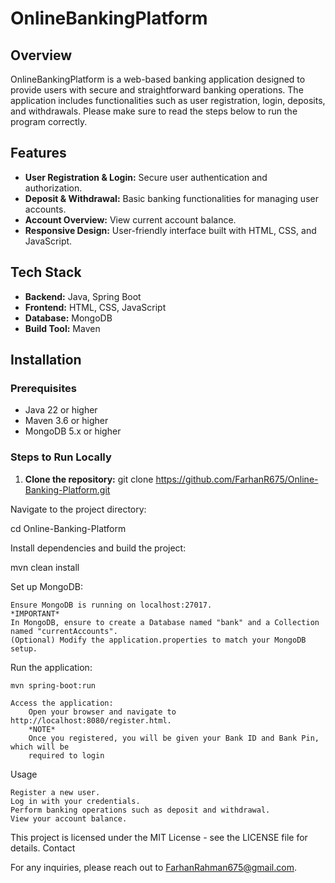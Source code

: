 # OnlineBankingPlatform

## Overview
OnlineBankingPlatform is a web-based banking application designed to provide users with secure and straightforward banking operations. The application includes functionalities such as user registration, login, deposits, and withdrawals. Please make sure to read the steps below to run the program correctly.

## Features
- **User Registration & Login:** Secure user authentication and authorization.
- **Deposit & Withdrawal:** Basic banking functionalities for managing user accounts.
- **Account Overview:** View current account balance.
- **Responsive Design:** User-friendly interface built with HTML, CSS, and JavaScript.

## Tech Stack
- **Backend:** Java, Spring Boot
- **Frontend:** HTML, CSS, JavaScript
- **Database:** MongoDB
- **Build Tool:** Maven

## Installation

### Prerequisites
- Java 22 or higher
- Maven 3.6 or higher
- MongoDB 5.x or higher

### Steps to Run Locally

1. **Clone the repository:**
git clone https://github.com/FarhanR675/Online-Banking-Platform.git
   
Navigate to the project directory:

cd Online-Banking-Platform

Install dependencies and build the project:

mvn clean install

Set up MongoDB:

    Ensure MongoDB is running on localhost:27017.
    *IMPORTANT*
    In MongoDB, ensure to create a Database named "bank" and a Collection named "currentAccounts".
    (Optional) Modify the application.properties to match your MongoDB setup.

Run the application:

    mvn spring-boot:run

    Access the application:
        Open your browser and navigate to http://localhost:8080/register.html.
        *NOTE*
        Once you registered, you will be given your Bank ID and Bank Pin, which will be
        required to login

Usage

    Register a new user.
    Log in with your credentials.
    Perform banking operations such as deposit and withdrawal.
    View your account balance.


This project is licensed under the MIT License - see the LICENSE file for details.
Contact

For any inquiries, please reach out to FarhanRahman675@gmail.com.

